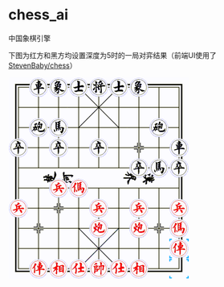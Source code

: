 # chess_ai
中国象棋引擎

下图为红方和黑方均设置深度为5时的一局对弈结果（前端UI使用了[StevenBaby/chess](https://github.com/StevenBaby/chess)）

![demo.gif](demo.gif)
